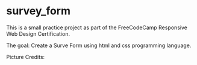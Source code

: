 # survey_form

This is a small practice project as part of the FreeCodeCamp Responsive Web Design Certification. 

The goal: Create a Surve Form using html and css programming language.

Picture Credits: